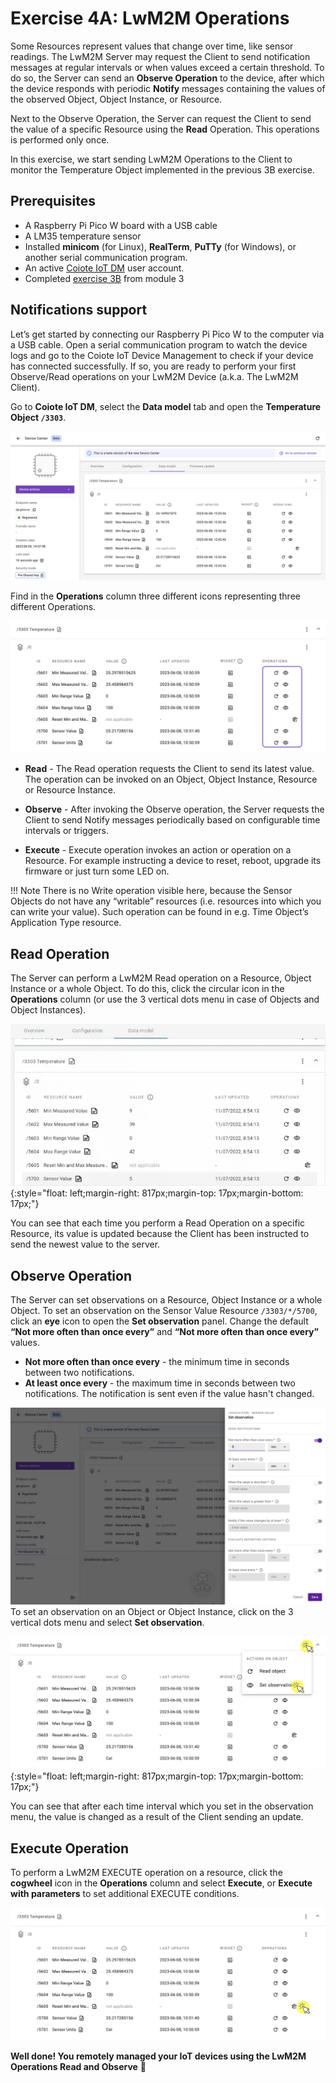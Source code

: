 # Exercise 4A: LwM2M Operations

Some Resources represent values that change over time, like sensor readings. The LwM2M Server may request the Client to send notification messages at regular intervals or when values exceed a certain threshold. To do so, the Server can send an **Observe Operation** to the device, after which the device responds with periodic **Notify** messages containing the values of the observed Object, Object Instance, or Resource.

Next to the Observe Operation, the Server can request the Client to send the value of a specific Resource using the **Read** Operation. This operations is performed only once.

In this exercise, we start sending LwM2M Operations to the Client to monitor the Temperature Object implemented in the previous 3B exercise.

## Prerequisites

* A Raspberry Pi Pico W board with a USB cable
* A LM35 temperature sensor
* Installed **minicom** (for Linux), **RealTerm**, **PuTTy** (for Windows), or another serial communication program.
* An active [Coiote IoT DM](https://eu.iot.avsystem.cloud/) user account.
* Completed [exercise 3B](../academy/exercise3b.md) from module 3


## Notifications support
Let’s get started by connecting our Raspberry Pi Pico W to the computer via a USB cable. Open a serial communication program to watch the device logs and go to the Coiote IoT Device Management to check if your device has connected successfully. If so, you are ready to perform your first Observe/Read operations on your LwM2M Device (a.k.a. The LwM2M Client).

Go to **Coiote IoT DM**, select the **Data model** tab and open the **Temperature Object `/3303`**.

![Temperature Object Resources](images/module4_Temperature_send.png)

Find in the **Operations** column three different icons representing three different Operations.

![Operations column in Data model](images/module4_Temperature_object_Operations.png)


- **Read** - The Read operation requests the Client to send its latest value. The operation can be invoked on an Object, Object Instance, Resource or Resource Instance.

- **Observe** - After invoking the Observe operation, the Server requests the Client to send Notify messages periodically based on configurable time intervals or triggers.

- **Execute** - Execute operation invokes an action or operation on a Resource. For example instructing a device to reset, reboot, upgrade its firmware or just turn some LED on.

!!! Note
    There is no Write operation visible here, because the Sensor Objects do not have any “writable” resources (i.e. resources into which you can write your value). Such operation can be found in e.g. Time Object’s Application Type resource.

## Read Operation
The Server can perform a LwM2M Read operation on a Resource, Object Instance or a whole Object. To do this, click the circular icon in the **Operations** column (or use the 3 vertical dots menu in case of Objects and Object Instances).

![Read](images/read_resource.gif "Read"){:style="float: left;margin-right: 817px;margin-top: 17px;margin-bottom: 17px;"}

You can see that each time you perform a Read Operation on a specific Resource, its value is updated because the Client has been instructed to send the newest value to the server.

## Observe Operation
The Server can set observations on a Resource, Object Instance or a whole Object. To set an observation on the Sensor Value Resource `/3303/*/5700`, click an **eye** icon to open the **Set observation** panel. Change the default **“Not more often than once every”** and **“Not more often than once every”** values.

* **Not more often than once every** - the minimum time in seconds between two notifications.
* **At least once every** - the maximum time in seconds between two notifications. The notification is sent even if the value hasn't changed.

![Observe Operation](images/module4_Observation.png)
To set an observation on an Object or Object Instance, click on the 3 vertical dots menu and select **Set observation**.

![Set observation on object](images/module4_observation_object_CLICK.png "Set observation on object"){:style="float: left;margin-right: 817px;margin-top: 17px;margin-bottom: 17px;"}

You can see that after each time interval which you set in the observation menu, the value is changed as a result of the Client sending an update.

## Execute Operation
To perform a LwM2M EXECUTE operation on a resource, click the **cogwheel** icon in the **Operations** column and select **Execute**, or **Execute with parameters** to set additional EXECUTE conditions.

![Execute operation](images/module4_Temperature_object_Execute_CLICK.png)

**Well done! You remotely managed your IoT devices using the LwM2M Operations Read and Observe** 👏
